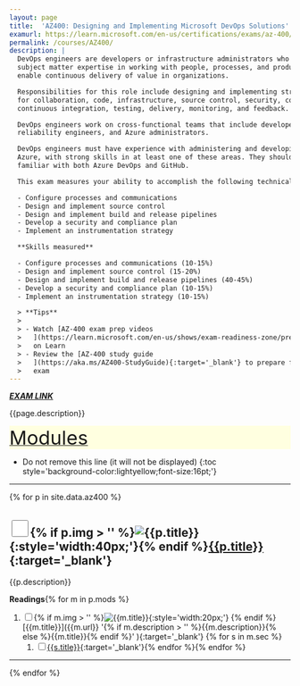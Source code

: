 ```yaml
---
layout: page
title:  'AZ400: Designing and Implementing Microsoft DevOps Solutions'
examurl: https://learn.microsoft.com/en-us/certifications/exams/az-400/
permalink: /courses/AZ400/
description: |
  DevOps engineers are developers or infrastructure administrators who also have
  subject matter expertise in working with people, processes, and products to
  enable continuous delivery of value in organizations.

  Responsibilities for this role include designing and implementing strategies 
  for collaboration, code, infrastructure, source control, security, compliance,
  continuous integration, testing, delivery, monitoring, and feedback.

  DevOps engineers work on cross-functional teams that include developers, site
  reliability engineers, and Azure administrators.

  DevOps engineers must have experience with administering and developing in
  Azure, with strong skills in at least one of these areas. They should be
  familiar with both Azure DevOps and GitHub.

  This exam measures your ability to accomplish the following technical tasks:

  - Configure processes and communications
  - Design and implement source control
  - Design and implement build and release pipelines
  - Develop a security and compliance plan
  - Implement an instrumentation strategy

  **Skills measured**

  - Configure processes and communications (10-15%)
  - Design and implement source control (15-20%)
  - Design and implement build and release pipelines (40-45%)
  - Develop a security and compliance plan (10-15%)
  - Implement an instrumentation strategy (10-15%)

  > **Tips**
  >
  > - Watch [AZ-400 exam prep videos
  >   ](https://learn.microsoft.com/en-us/shows/exam-readiness-zone/preparing-for-az-400-configure-processes-and-communications-1-of-5){:target='_blank'}
  >   on Learn
  > - Review the [AZ-400 study guide
  >   ](https://aka.ms/AZ400-StudyGuide){:target='_blank'} to prepare for the
  >   exam
---
```

**_[EXAM LINK]({{page.examurl}} '{{ page.title}}')_**

{{page.description}}

<div style='background-color:lightyellow;' id='toc'><u>
<span style='font-size:26pt;'>Modules</span></u></div>

- Do not remove this line (it will not be displayed)
{:toc style='background-color:lightyellow;font-size:16pt;'}

---

{% for p in site.data.az400 %}

## <input type='checkbox' class='box' id='{{page.exam}}-p{{forloop.index}}' style='width:30px;height:30px;' />{% if p.img > '' %}![{{p.title}}]({{p.img}}){:style='width:40px;'}{% endif %}[{{p.title}}]({{p.url}} '{{p.title}}'){:target='_blank'}

{{p.description}}

**Readings**{% for m in p.mods %}

1. <input type='checkbox' class='box' id='{{page.exam}}-p{{forloop.parentloop.index}}-m{{forloop.index}}' />{% if m.img > '' %}![{{m.title}}]({{m.img}}){:style='width:20px;'} {% endif %}
   [{{m.title}}]({{m.url}} '{% if m.description > '' %}{{m.description}}{% else %}{{m.title}}{% endif %}' ){:target='_blank'} {% for s in m.sec %}
   1. <input type='checkbox' class='box' id='{{page.exam}}-p{{forloop.parentloop.parentloop.index}}-m{{forloop.parentloop.index}}-s{{forloop.index}}' />[{{s.title}}]({{s.url}} '{{s.title}}'){:target='_blank'}{% endfor %}{% endfor %}

---
{% endfor %}
